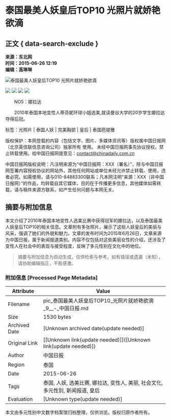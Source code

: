 # 泰国最美人妖皇后TOP10 光照片就娇艳欲滴

## 正文 { data-search-exclude }


**来源：东北网**  
**时间：2015-06-26 12:19**  
**编辑：高琳琳**  

![泰国最美人妖皇后TOP10 光照片就娇艳欲滴](../../img/attachement/jpg/site1/20150626/0023ae5d724f16f7181446.jpg)

![](../../tplimages/94013.files/u11.jpg) ![](../../tplimages/94013.files/u22.jpg) ![](../../tplimages/94013.files/u33.jpg) ![](../../tplimages/94013.files/uq.jpg)

　　NO5：娜拉达

　　2010年泰国本地变性人蒂芬妮环球小姐选美,就读曼谷大学的20岁学生娜拉达夺得后冠。

标签：光照片 | 泰国人妖 | 完美胸部 | 皇后 | 泰国芭堤雅

版权保护：本网登载的内容（包括文字、图片、多媒体资讯等）版权属中国日报网（北京英信联信息咨询公司）独家所有 使用。 未经中国日报网事先协议授权，禁止转载使用。给中国日报网提意见：contact@chinadaily.com.cn

中国日报网版权说明：凡注明来源为“中国日报网：XXX（署名）”，除与中国日报网签署内容授权协议的网站外，其他任何网站或单位未经允许禁止转载、使用，违者必究。如需使用，请与010-84883300联系；凡本网注明“来源：XXX（非中国日报网）”的作品，均转载自其它媒体，目的在于传播更多信息，其他媒体如需转载，请与稿件来源方联系，如产生任何问题与本网无关。
<!-- tcd_original_link https://pic.chinadaily.com.cn/2015-06/26/content_21111565_9.htm -->


## 摘要与附加信息

<!-- tcd_abstract -->
本文介绍了2010年泰国本地变性人选美比赛中获得冠军的娜拉达，以及泰国最美人妖皇后TOP10的相关信息。文章附有多张照片，展示了这些人妖皇后的美丽与风采，强调了她们的外貌和魅力。文章的发布时间为2015年6月26日，文章来源为中国日报，属于新闻报道类别。内容不仅包括对这些美丽女性的介绍，还涉及了变性人在社会中的表现与接受程度，反映了多元性别在文化中的地位。
<!-- tcd_abstract_end -->

> 摘要与附加信息为自动生成，仅供检索与参考。如有错误或遗漏（未知），请协助编辑指正，不胜感激。

### 附加信息 [Processed Page Metadata]

| Attribute       | Value                                  |
|-----------------|----------------------------------------|
| Filename        | pic_泰国最美人妖皇后TOP10_光照片就娇艳欲滴_9__-_中国日报.md                             |
| Size            | 1530 bytes                           |
| Archived Date   | [Unknown archived date(update needed)]                             |
| Original Link   | [[Unknown link(update needed)]]([Unknown link(update needed)])                       |
| Author          | 中国日报                               |
| Region          | 泰国                               |
| Date            | 2015-06-26                                 |
| Tags            | 泰国, 人妖, 选美比赛, 娜拉达, 变性人, 美丽, 社会文化, 多元性别, 新闻报道, 皇后                                 |
| Evaluation            | [Unknown type(update needed)]                                 |
<!-- tcd_table_end -->

本文由多元性别中文数字档案馆归档整理，仅供浏览。版权归原作者所有。
